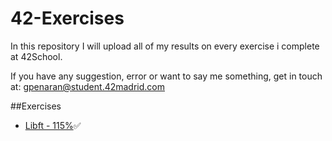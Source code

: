 # 42-Exercises

In this repository I will upload all of my results on every exercise i complete at 42School.

If you have any suggestion, error or want to say me something, get in touch at: gpenaran@student.42madrid.com

#\#Exercises
- [Libft - 115%](https://github.com/guillerpsanchez/42-Exercises/tree/master/Finished/libft)✅